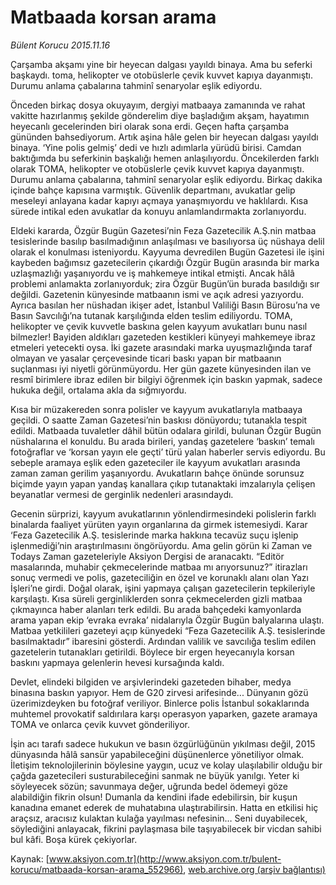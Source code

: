 # Matbaada korsan arama

*Bülent Korucu 2015.11.16*

<div class="pNewsDetailMainContent ctx_content" itemprop="articleBody">
 <p>
  Çarşamba akşamı yine bir heyecan dalgası yayıldı binaya. Ama bu seferki başkaydı. toma, helikopter ve otobüslerle çevik kuvvet kapıya dayanmıştı. Durumu anlama çabalarına tahminî senaryolar eşlik ediyordu.
 </p>
 <p>
  Önceden birkaç dosya okuyayım, dergiyi matbaaya zamanında ve rahat vakitte hazırlanmış şekilde gönderelim diye başladığım akşam, hayatımın heyecanlı gecelerinden biri olarak sona erdi. Geçen hafta çarşamba gününden bahsediyorum. Artık aşina hâle gelen bir heyecan dalgası yayıldı binaya. ‘Yine polis gelmiş’ dedi ve hızlı adımlarla yürüdü birisi. Camdan baktığımda bu seferkinin başkalığı hemen anlaşılıyordu. Öncekilerden farklı olarak TOMA, helikopter ve otobüslerle çevik kuvvet kapıya dayanmıştı. Durumu anlama çabalarına, tahminî senaryolar eşlik ediyordu. Birkaç dakika içinde bahçe kapısına varmıştık. Güvenlik departmanı, avukatlar gelip meseleyi anlayana kadar kapıyı açmaya yanaşmıyordu ve haklılardı. Kısa sürede intikal eden avukatlar da konuyu anlamlandırmakta zorlanıyordu.
 </p>
 <p>
  Eldeki kararda, Özgür Bugün Gazetesi’nin Feza Gazetecilik A.Ş.nin matbaa tesislerinde basılıp basılmadığının anlaşılması ve basılıyorsa üç nüshaya delil olarak el konulması isteniyordu. Kayyuma devredilen Bugün Gazetesi ile işini kaybeden bağımsız gazetecilerin çıkardığı Özgür Bugün arasında bir marka uzlaşmazlığı yaşanıyordu ve iş mahkemeye intikal etmişti. Ancak hâlâ problemi anlamakta zorlanıyorduk; zira Özgür Bugün’ün burada basıldığı sır değildi. Gazetenin künyesinde matbaanın ismi ve açık adresi yazıyordu. Ayrıca basılan her nüshadan ikişer adet, İstanbul Valiliği Basın Bürosu’na ve Basın Savcılığı’na tutanak karşılığında elden teslim ediliyordu. TOMA, helikopter ve çevik kuvvetle baskına gelen kayyum avukatları bunu nasıl bilmezler! Bayiden aldıkları gazeteden kestikleri künyeyi mahkemeye ibraz etmeleri yetecekti oysa. İki gazete arasındaki marka uyuşmazlığında taraf olmayan ve yasalar çerçevesinde ticari baskı yapan bir matbaanın suçlanması iyi niyetli görünmüyordu. Her gün gazete künyesinden ilan ve resmî birimlere ibraz edilen bir bilgiyi öğrenmek için baskın yapmak, sadece hukuka değil, ortalama akla da sığmıyordu.
 </p>
 <p>
  Kısa bir müzakereden sonra polisler ve kayyum avukatlarıyla matbaaya geçildi. O saatte Zaman Gazetesi’nin baskısı dönüyordu; tutanakla tespit edildi. Matbaada tuvaletler dâhil bütün odalara girildi, bulunan Özgür Bugün nüshalarına el konuldu. Bu arada birileri, yandaş gazetelere ‘baskın’ temalı fotoğraflar ve ‘korsan yayın ele geçti’ türü yalan haberler servis ediyordu. Bu sebeple aramaya eşlik eden gazeteciler ile kayyum avukatları arasında zaman zaman gerilim yaşanıyordu. Avukatların bahçe önünde sorunsuz biçimde yayın yapan yandaş kanallara çıkıp tutanaktaki imzalarıyla çelişen beyanatlar vermesi de gerginlik nedenleri arasındaydı.
 </p>
 <p>
  Gecenin sürprizi, kayyum avukatlarının yönlendirmesindeki polislerin farklı binalarda faaliyet yürüten yayın organlarına da girmek istemesiydi. Karar ‘Feza Gazetecilik A.Ş. tesislerinde marka hakkına tecavüz suçu işlenip işlenmediği’nin araştırılmasını öngörüyordu. Ama gelin görün ki Zaman ve Todays Zaman gazeteleriyle Aksiyon Dergisi de aranacaktı. “Editör masalarında, muhabir çekmecelerinde matbaa mı arıyorsunuz?” itirazları sonuç vermedi ve polis, gazeteciliğin en özel ve korunaklı alanı olan Yazı İşleri’ne girdi. Doğal olarak, işini yapmaya çalışan gazetecilerin tepkileriyle karşılaştı. Kısa süreli gerginliklerden sonra çekmecelerden gizli matbaa çıkmayınca haber alanları terk edildi. Bu arada bahçedeki kamyonlarda arama yapan ekip ‘evraka evraka’ nidalarıyla Özgür Bugün balyalarına ulaştı. Matbaa yetkilileri gazeteyi açıp künyedeki “Feza Gazetecilik A.Ş. tesislerinde basılmaktadır” ibaresini gösterdi. Ardından valilik ve savcılığa teslim edilen gazetelerin tutanakları getirildi. Böylece bir ergen heyecanıyla korsan baskını yapmaya gelenlerin hevesi kursağında kaldı.
 </p>
 <p>
  Devlet, elindeki bilgiden ve arşivlerindeki gazeteden bihaber, medya binasına baskın yapıyor. Hem de G20 zirvesi arifesinde... Dünyanın gözü üzerimizdeyken bu fotoğraf veriliyor. Binlerce polis İstanbul sokaklarında muhtemel provokatif saldırılara karşı operasyon yaparken, gazete aramaya TOMA ve onlarca çevik kuvvet gönderiliyor.
 </p>
 <p>
  İşin acı tarafı sadece hukukun ve basın özgürlüğünün yıkılması değil, 2015 dünyasında hâlâ sansür yapabileceğini düşünenlerce yönetiliyor olmak. İletişim teknolojilerinin böylesine yaygın, ucuz ve kolay ulaşılabilir olduğu bir çağda gazetecileri susturabileceğini sanmak ne büyük yanılgı. Yeter ki söyleyecek sözün; savunmaya değer, uğrunda bedel ödemeyi göze alabildiğin fikrin olsun! Dumanla da kendini ifade edebilirsin, bir kuşun kanadına emanet ederek de muhatabına ulaştırabilirsin. Hatta en etkilisi hiç araçsız, aracısız kulaktan kulağa yayılması nefesinin… Seni duyabilecek, söylediğini anlayacak, fikrini paylaşmasa bile taşıyabilecek bir vicdan sahibi bul kâfi. Boşa kürek çekiyorlar.
 </p>
</div>


Kaynak: [www.aksiyon.com.tr](http://www.aksiyon.com.tr/bulent-korucu/matbaada-korsan-arama_552966), [web.archive.org (arşiv bağlantısı)](http://web.archive.org/web/20151118151021/http://www.aksiyon.com.tr/bulent-korucu/matbaada-korsan-arama_552966)
